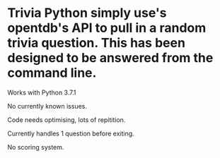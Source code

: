 # Trivia Python simply use's opentdb's API to pull in a random trivia question. This has been designed to be answered from the command line.

Works with Python 3.7.1

No currently known issues.

Code needs optimising, lots of repitition.

Currently handles 1 question before exiting.

No scoring system.